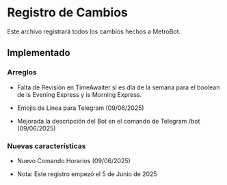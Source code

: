 # Registro de Cambios 

Este archivo registrará todos los cambios hechos a MetroBot.

## Implementado

### Arreglos

- Falta de Revisión en TimeAwaiter si es día de la semana para el boolean de is Evening Express y is Morning Express.

- Emojis de Línea para Telegram (09/06/2025)
- Mejorada la descripción del Bot en el comando de Telegram /bot (09/06/2025) 

### Nuevas características

- Nuevo Comando Horarios (09/06/2025)

- Nota: Este registro empezó el 5 de Junio de 2025
